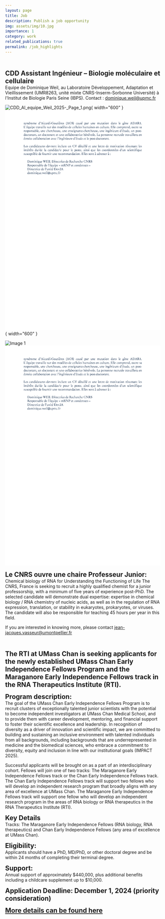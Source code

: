 ```yaml
---
layout: page
title: Job
description: Publish a job opportunity
img: assets/img/10.jpg
importance: 1
category: work
related_publications: true
permalink: /job_highlights
---
```


<br><br>
<span style="font-size: 1.5em;"><strong> CDD Assistant Ingénieur – Biologie moléculaire et cellulaire</strong> </span><br>
Equipe de Dominique Weil, au Laboratoire Développement, Adaptation et Vieillissement (UMR8263, unité mixte CNRS-Inserm-Sorbonne Université) à l'Institut de Biologie Paris Seine (IBPS).
Contact : dominique.weil@upmc.fr

![CDD_AI_equipe_Weil_2025-_Page_1.png](/assets/img/CDD_AI_equipe_Weil_2025-_Page_1.png){ width="600" }
![CDD_AI_equipe_Weil_2025-_Page_2.png](/assets/img/CDD_AI_equipe_Weil_2025-_Page_2.png){ width="600" }


<img src="/assets/img/CDD_AI_equipe_Weil_2025-_Page_1.png" alt="Image 1" width="600">
<img src="/assets/img/CDD_AI_equipe_Weil_2025-_Page_2.png" alt="Image 2" width="600">

<br>
 
<span style="font-size: 1.5em;"><strong>Le CNRS ouvre une chaire Professeur Junior:</strong></span><br>
Chemical biology of RNA for Understanding the Functioning of Life
The CNRS, France is seeking to recruit a highly qualified chemist for a junior professorship, with a minimum of five years of experience post-PhD. The selected candidate will demonstrate dual expertise: expertise in chemical biology / RNA chemistry of nucleic acids, as well as in the regulation of RNA expression, translation, or stability in eukaryotes, prokaryotes, or viruses. The candidate will also be responsible for teaching 45 hours per year in this field.

If you are interested in knowing more, please contact jean-jacques.vasseur@umontpellier.fr

<br><br>
<span style="font-size: 1.5em;"><strong>The RTI at UMass Chan is seeking applicants for the newly established UMass Chan Early Independence Fellows Program and the Maraganore Early Independence Fellows track in the RNA Therapeutics Institute (RTI). </strong></span><br>

<span style="font-size: 1.5em;"><strong>Program description: </strong></span><br> The goal of the UMass Chan Early Independence Fellows Program is to recruit clusters of exceptionally talented junior scientists with the potential to become independent investigators at UMass Chan Medical School, and to provide them with career development, mentoring, and financial support to foster their scientific excellence and leadership. In recognition of diversity as a driver of innovation and scientific impact, we are committed to building and sustaining an inclusive environment with talented individuals from all backgrounds, including backgrounds that are underrepresented in medicine and the biomedical sciences, who embrace a commitment to diversity, equity and inclusion in line with our institutional goals (IMPACT 2025).  

Successful applicants will be brought on as a part of an interdisciplinary cohort. Fellows will join one of two tracks: The Maraganore Early Independence Fellows track or the Chan Early Independence Fellows track. The Chan Early Independence Fellows track will support two fellows who will develop an independent research program that broadly aligns with any area of excellence at UMass Chan. The Maraganore Early Independence Fellows track will support one fellow who will develop an independent research program in the areas of RNA biology or RNA therapeutics in the RNA Therapeutics Institute (RTI).
 
<span style="font-size: 1.5em;"><strong>Key Details</strong></span><br>
Tracks: The Maraganore Early Independence Fellows (RNA biology, RNA therapeutics) and Chan Early Independence Fellows (any area of excellence at UMass Chan). 

<span style="font-size: 1.5em;"><strong>Eligibility:</strong></span><br> Applicants should have a PhD, MD/PhD, or other doctoral degree and be within 24 months of completing their terminal degree.

<span style="font-size: 1.5em;"><strong>Support:</strong></span><br> Annual support of approximately $440,000, plus additional benefits including a childcare supplement up to $10,000. 

<span style="font-size: 1.5em;"><strong>Application Deadline: December 1, 2024 (priority consideration)</strong></span><br>

<span style="font-size: 1.5em;"><strong><a href="https://www.umassmed.edu/rti/about-the-rti/fellows/"> More details can be found here </a></strong></span><br>

